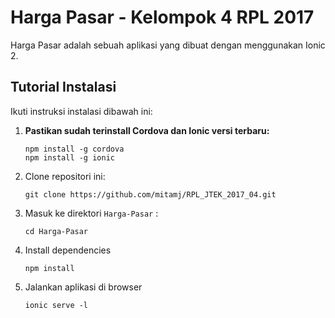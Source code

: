 # Harga Pasar - Kelompok 4 RPL 2017

Harga Pasar adalah sebuah aplikasi yang dibuat dengan menggunakan Ionic 2. 

## Tutorial Instalasi

Ikuti instruksi instalasi dibawah ini:

1. **Pastikan sudah terinstall Cordova dan Ionic versi terbaru:**
    ```
    npm install -g cordova
    npm install -g ionic
    ```

1. Clone repositori ini:
    ```
    git clone https://github.com/mitamj/RPL_JTEK_2017_04.git
    ```

1. Masuk ke direktori `Harga-Pasar` :
    ```
    cd Harga-Pasar
    ```

1. Install dependencies
    ```
    npm install
    ```
  
1. Jalankan aplikasi di browser
    ```
    ionic serve -l
    ```


